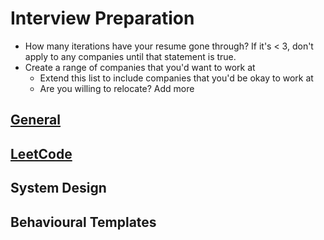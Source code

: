 # Interview Preparation
* How many iterations have your resume gone through? If it's < 3, don't apply to any companies until that statement is true.
* Create a range of companies that you'd want to work at
  * Extend this list to include companies that you'd be okay to work at
  * Are you willing to relocate? Add more

## [General](./General/GENERAL.md)

## [LeetCode](./LeetCode/)

## System Design

## Behavioural Templates
